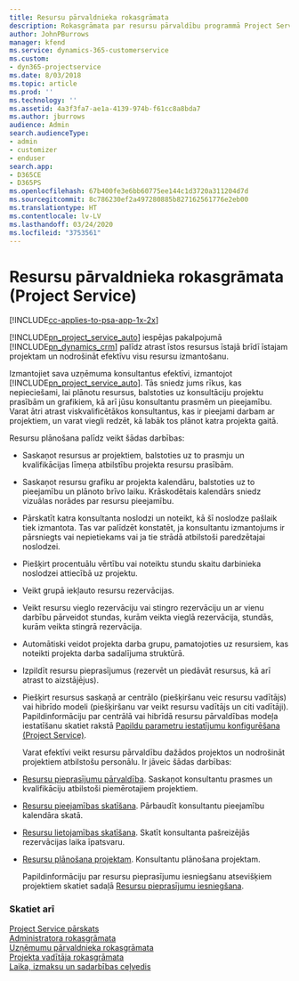 ```yaml
---
title: Resursu pārvaldnieka rokasgrāmata
description: Rokasgrāmata par resursu pārvaldību programmā Project Service
author: JohnPBurrows
manager: kfend
ms.service: dynamics-365-customerservice
ms.custom:
- dyn365-projectservice
ms.date: 8/03/2018
ms.topic: article
ms.prod: ''
ms.technology: ''
ms.assetid: 4a3f3fa7-ae1a-4139-974b-f61cc8a8bda7
ms.author: jburrows
audience: Admin
search.audienceType:
- admin
- customizer
- enduser
search.app:
- D365CE
- D365PS
ms.openlocfilehash: 67b400fe3e6bb60775ee144c1d3720a311204d7d
ms.sourcegitcommit: 8c786230ef2a497280885b827162561776e2eb00
ms.translationtype: HT
ms.contentlocale: lv-LV
ms.lasthandoff: 03/24/2020
ms.locfileid: "3753561"
---
```

# <a name="resource-manager-guide-project-service"></a>Resursu pārvaldnieka rokasgrāmata (Project Service)

[!INCLUDE[cc-applies-to-psa-app-1x-2x](../includes/cc-applies-to-psa-app-1x-2x.md)]

[!INCLUDE[pn_project_service_auto](../includes/pn-project-service-auto.md)] iespējas pakalpojumā [!INCLUDE[pn_dynamics_crm](../includes/pn-dynamics-crm.md)] palīdz atrast īstos resursus īstajā brīdī īstajam projektam un nodrošināt efektīvu visu resursu izmantošanu.  
  
 Izmantojiet sava uzņēmuma konsultantus efektīvi, izmantojot [!INCLUDE[pn_project_service_auto](../includes/pn-project-service-auto.md)]. Tās sniedz jums rīkus, kas nepieciešami, lai plānotu resursus, balstoties uz konsultāciju projektu prasībām un grafikiem, kā arī jūsu konsultantu prasmēm un pieejamību. Varat ātri atrast viskvalificētākos konsultantus, kas ir pieejami darbam ar projektiem, un varat viegli redzēt, kā labāk tos plānot katra projekta gaitā.  
  
 Resursu plānošana palīdz veikt šādas darbības:  
  
- Saskaņot resursus ar projektiem, balstoties uz to prasmju un kvalifikācijas līmeņa atbilstību projekta resursu prasībām.  
  
- Saskaņot resursu grafiku ar projekta kalendāru, balstoties uz to pieejamību un plānoto brīvo laiku. Krāskodētais kalendārs sniedz vizuālas norādes par resursu pieejamību.  
  
- Pārskatīt katra konsultanta noslodzi un noteikt, kā šī noslodze pašlaik tiek izmantota. Tas var palīdzēt konstatēt, ja konsultantu izmantojums ir pārsniegts vai nepietiekams vai ja tie strādā atbilstoši paredzētajai noslodzei.  
  
- Piešķirt procentuālu vērtību vai noteiktu stundu skaitu darbinieka noslodzei attiecībā uz projektu.  
  
- Veikt grupā iekļauto resursu rezervācijas.  
  
- Veikt resursu vieglo rezervāciju vai stingro rezervāciju un ar vienu darbību pārveidot stundas, kurām veikta vieglā rezervācija, stundās, kurām veikta stingrā rezervācija.  
  
- Automātiski veidot projekta darba grupu, pamatojoties uz resursiem, kas noteikti projekta darba sadalījuma struktūrā.  
  
- Izpildīt resursu pieprasījumus (rezervēt un piedāvāt resursus, kā arī atrast to aizstājējus).  
  
- Piešķirt resursus saskaņā ar centrālo (piešķiršanu veic resursu vadītājs) vai hibrīdo modeli (piešķiršanu var veikt resursu vadītājs un citi vadītāji). Papildinformāciju par centrālā vai hibrīdā resursu pārvaldības modeļa iestatīšanu skatiet rakstā [Papildu parametru iestatījumu konfigurēšana (Project Service)](../project-service/configure-additional-parameters-settings.md).  
  
  Varat efektīvi veikt resursu pārvaldību dažādos projektos un nodrošināt projektiem atbilstošu personālu. Ir jāveic šādas darbības:  
  
- [Resursu pieprasījumu pārvaldība](../project-service/manage-resource-requests.md). Saskaņot konsultantu prasmes un kvalifikāciju atbilstoši piemērotajiem projektiem.  
  
- [Resursu pieejamības skatīšana](../project-service/view-resource-availability.md). Pārbaudīt konsultantu pieejamību kalendāra skatā.  
  
- [Resursu lietojamības skatīšana](../project-service/view-resource-utilization.md). Skatīt konsultanta pašreizējās rezervācijas laika īpatsvaru.  
  
- [Resursu plānošana projektam](../project-service/schedule-resources-project.md). Konsultantu plānošana projektam.  
  
  Papildinformāciju par resursu pieprasījumu iesniegšanu atsevišķiem projektiem skatiet sadaļā [Resursu pieprasījumu iesniegšana](../project-service/submit-resource-requests.md).  
  
### <a name="see-also"></a>Skatiet arī  
 [Project Service pārskats](../project-service/overview.md)   
 [Administratora rokasgrāmata](../project-service/admin-guide.md)   
 [Uzņēmumu pārvaldnieka rokasgrāmata](../project-service/account-manager-guide.md)   
 [Projekta vadītāja rokasgrāmata](../project-service/project-manager-guide.md)   
 [Laika, izmaksu un sadarbības ceļvedis](../project-service/time-expense-collaboration-guide.md)

